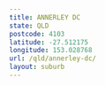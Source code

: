 ```yaml
---
title: ANNERLEY DC
state: QLD
postcode: 4103
latitude: -27.512175
longitude: 153.028768
url: /qld/annerley-dc/
layout: suburb
---
```

